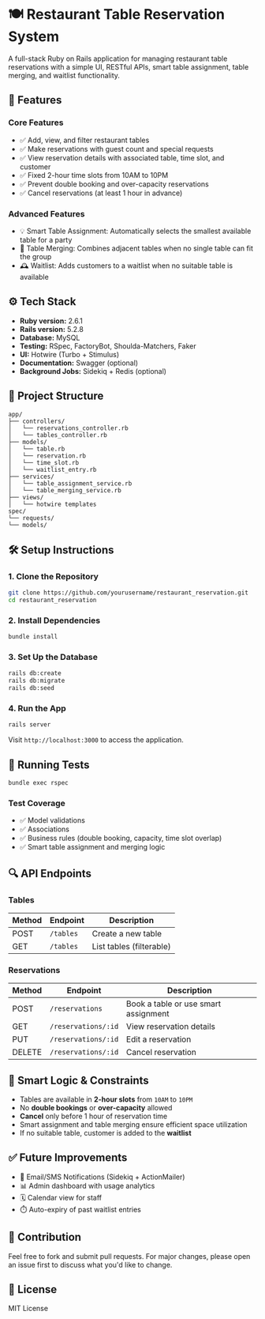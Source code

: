 # 🍽️ Restaurant Table Reservation System

A full-stack Ruby on Rails application for managing restaurant table reservations with a simple UI, RESTful APIs, smart table assignment, table merging, and waitlist functionality.

## 🚀 Features

### Core Features
- ✅ Add, view, and filter restaurant tables
- ✅ Make reservations with guest count and special requests
- ✅ View reservation details with associated table, time slot, and customer
- ✅ Fixed 2-hour time slots from 10AM to 10PM
- ✅ Prevent double booking and over-capacity reservations
- ✅ Cancel reservations (at least 1 hour in advance)

### Advanced Features
- 💡 Smart Table Assignment: Automatically selects the smallest available table for a party
- 🧩 Table Merging: Combines adjacent tables when no single table can fit the group
- 🕰️ Waitlist: Adds customers to a waitlist when no suitable table is available

## ⚙️ Tech Stack

- **Ruby version:** 2.6.1  
- **Rails version:** 5.2.8  
- **Database:** MySQL  
- **Testing:** RSpec, FactoryBot, Shoulda-Matchers, Faker  
- **UI:** Hotwire (Turbo + Stimulus)  
- **Documentation:** Swagger (optional)  
- **Background Jobs:** Sidekiq + Redis (optional)

## 📁 Project Structure

```
app/
├── controllers/
│   └── reservations_controller.rb
│   └── tables_controller.rb
├── models/
│   └── table.rb
│   └── reservation.rb
│   └── time_slot.rb
│   └── waitlist_entry.rb
├── services/
│   └── table_assignment_service.rb
│   └── table_merging_service.rb
├── views/
│   └── hotwire templates
spec/
└── requests/
└── models/
```

## 🛠️ Setup Instructions

### 1. Clone the Repository

```bash
git clone https://github.com/yourusername/restaurant_reservation.git
cd restaurant_reservation
```

### 2. Install Dependencies

```bash
bundle install
```

### 3. Set Up the Database

```bash
rails db:create
rails db:migrate
rails db:seed
```

### 4. Run the App

```bash
rails server
```

Visit `http://localhost:3000` to access the application.

## 🧪 Running Tests

```bash
bundle exec rspec
```

### Test Coverage
- ✅ Model validations
- ✅ Associations
- ✅ Business rules (double booking, capacity, time slot overlap)
- ✅ Smart table assignment and merging logic

## 🔍 API Endpoints

### Tables

| Method | Endpoint           | Description                      |
|--------|--------------------|----------------------------------|
| POST   | `/tables`          | Create a new table               |
| GET    | `/tables`          | List tables (filterable)         |

### Reservations

| Method | Endpoint               | Description                         |
|--------|------------------------|-------------------------------------|
| POST   | `/reservations`        | Book a table or use smart assignment|
| GET    | `/reservations/:id`    | View reservation details            |
| PUT    | `/reservations/:id`    | Edit a reservation                  |
| DELETE | `/reservations/:id`    | Cancel reservation                  |

## 🧠 Smart Logic & Constraints

- Tables are available in **2-hour slots** from `10AM` to `10PM`
- No **double bookings** or **over-capacity** allowed
- **Cancel** only before 1 hour of reservation time
- Smart assignment and table merging ensure efficient space utilization
- If no suitable table, customer is added to the **waitlist**

## ✅ Future Improvements

- 📧 Email/SMS Notifications (Sidekiq + ActionMailer)
- 📊 Admin dashboard with usage analytics
- 🗓️ Calendar view for staff
- ⏱️ Auto-expiry of past waitlist entries

## 🙌 Contribution

Feel free to fork and submit pull requests. For major changes, please open an issue first to discuss what you'd like to change.

## 📄 License

MIT License
